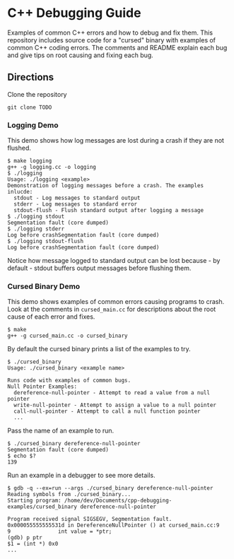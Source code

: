 # C++ Debugging Guide

Examples of common C++ errors and how to debug and fix them. This repository
includes source code for a "cursed" binary with examples of common C++ coding
errors. The comments and README explain each bug and give tips on root causing
and fixing each bug.

## Directions

Clone the repository

```
git clone TODO
```

### Logging Demo

This demo shows how log messages are lost during a crash if they are not
flushed.

```
$ make logging
g++ -g logging.cc -o logging
$ ./logging
Usage: ./logging <example>
Demonstration of logging messages before a crash. The examples inlucde:
  stdout - Log messages to standard output
  stderr - Log messages to standard error
  stdout-flush - Flush standard output after logging a message
$ ./logging stdout
Segmentation fault (core dumped)
$ ./logging stderr
Log before crashSegmentation fault (core dumped)
$ ./logging stdout-flush
Log before crashSegmentation fault (core dumped)
```

Notice how message logged to standard output can be lost because - by default -
stdout buffers output messages before flushing them.

### Cursed Binary Demo

This demo shows examples of common errors causing programs to crash. Look at
the comments in `cursed_main.cc` for descriptions about the root cause of each
error and fixes.

```
$ make
g++ -g cursed_main.cc -o cursed_binary
```

By default the cursed binary prints a list of the examples to try.

```
$ ./cursed_binary
Usage: ./cursed_binary <example name>

Runs code with examples of common bugs.
Null Pointer Examples:
  dereference-null-pointer - Attempt to read a value from a null pointer
  write-null-pointer - Attempt to assign a value to a null pointer
  call-null-pointer - Attempt to call a null function pointer
  ...
```

Pass the name of an example to run.

```
$ ./cursed_binary dereference-null-pointer
Segmentation fault (core dumped)
$ echo $?
139
```

Run an example in a debugger to see more details.

```
$ gdb -q --ex=run --args ./cursed_binary dereference-null-pointer
Reading symbols from ./cursed_binary...
Starting program: /home/dev/Documents/cpp-debugging-examples/cursed_binary dereference-null-pointer

Program received signal SIGSEGV, Segmentation fault.
0x000055555555531d in DereferenceNullPointer () at cursed_main.cc:9
9               int value = *ptr;
(gdb) p ptr
$1 = (int *) 0x0
...
```
